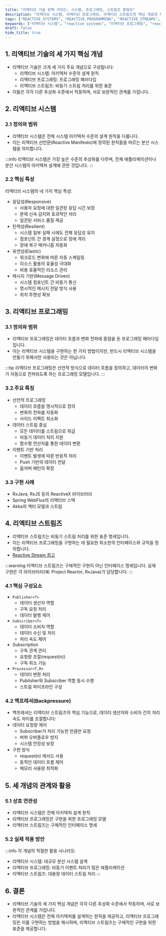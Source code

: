 ```yaml
---
title: "리액티브 기술 완벽 가이드: 시스템, 프로그래밍, 스트림즈 총정리"
description: "리액티브 시스템, 리액티브 프로그래밍, 리액티브 스트림즈의 핵심 개념과 차이점을 명확히 설명합니다. 각 개념의 특징과 실제 활용 방안을 상세히 다루어 리액티브 기술의 전체적인 이해를 돕습니다."
tags: ["REACTIVE_SYSTEMS", "REACTIVE_PROGRAMMING", "REACTIVE_STREAMS", "JAVA", "BACKEND", "ARCHITECTURE", "PROGRAMMING"]
keywords: ["리액티브 시스템", "reactive systems", "리액티브 프로그래밍", "reactive programming", "리액티브 스트림즈", "reactive streams", "리액티브 선언문", "reactive manifesto", "백프레셔", "backpressure", "스트림", "stream", "비동기", "asynchronous", "논블로킹", "non-blocking"]
draft: false
hide_title: true
---
```


## 1. 리액티브 기술의 세 가지 핵심 개념

- 리액티브 기술은 크게 세 가지 주요 개념으로 구성됩니다:
  - 리액티브 시스템: 아키텍처 수준의 설계 원칙
  - 리액티브 프로그래밍: 프로그래밍 패러다임
  - 리액티브 스트림즈: 비동기 스트림 처리를 위한 표준
- 이들은 각각 다른 추상화 수준에서 작동하며, 서로 보완적인 관계를 가집니다.

## 2. 리액티브 시스템

### 2.1 정의와 범위

- 리액티브 시스템은 전체 시스템 아키텍처 수준의 설계 원칙을 다룹니다. 
- 이는 리액티브 선언문(Reactive Manifesto)에 정의된 원칙들을 따르는 분산 시스템을 의미합니다.

:::info
리액티브 시스템은 가장 높은 수준의 추상화를 다루며, 전체 애플리케이션이나 분산 시스템의 아키텍처 설계에 관한 것입니다.
:::

### 2.2 핵심 특성

리액티브 시스템의 네 가지 핵심 특성:

- 응답성(Responsive)
	- 사용자 요청에 대한 일관된 응답 시간 보장
	- 문제 신속 감지와 효과적인 처리
	- 일관된 서비스 품질 제공
- 탄력성(Resilient)
	- 시스템 일부 실패 시에도 전체 응답성 유지
	- 컴포넌트 간 경계 설정으로 장애 격리
	- 장애 복구 메커니즘 자동화
- 유연성(Elastic)
	- 워크로드 변화에 따른 자동 스케일링
	- 리소스 활용의 효율성 극대화
	- 비용 효율적인 리소스 관리
- 메시지 기반(Message Driven)
	- 시스템 컴포넌트 간 비동기 통신
	- 명시적인 메시지 전달 방식 사용
	- 위치 투명성 확보

## 3. 리액티브 프로그래밍

### 3.1 정의와 범위

- 리액티브 프로그래밍은 데이터 흐름과 변화 전파에 중점을 둔 프로그래밍 패러다임입니다. 
- 이는 리액티브 시스템을 구현하는 한 가지 방법이지만, 반드시 리액티브 시스템을 만들기 위해서만 사용되는 것은 아닙니다.

:::tip
리액티브 프로그래밍은 선언적 방식으로 데이터 흐름을 정의하고, 데이터의 변화가 자동으로 전파되도록 하는 프로그래밍 모델입니다.
:::

### 3.2 주요 특징

- 선언적 프로그래밍
	- 데이터 흐름을 명시적으로 정의
	- 변화의 전파를 자동화
	- 사이드 이펙트 최소화
- 데이터 스트림 중심
	- 모든 데이터를 스트림으로 취급
	- 비동기 데이터 처리 지원
	- 함수형 연산자를 통한 데이터 변환
- 이벤트 기반 처리
	- 이벤트 발생에 따른 반응적 처리
	- Push 기반의 데이터 전달
	- 옵저버 패턴의 확장

### 3.3 구현 사례

- RxJava, RxJS 등의 ReactiveX 라이브러리
- Spring WebFlux의 리액티브 스택
- Akka의 액터 모델과 스트림

## 4. 리액티브 스트림즈

- 리액티브 스트림즈는 비동기 스트림 처리를 위한 표준 명세입니다. 
- 이는 리액티브 프로그래밍을 구현하는 데 필요한 최소한의 인터페이스와 규칙을 정의합니다.
- [Reactive Stream 참고](../ReactiveStream/ReactiveStream/ReactiveStream.md)

:::warning
리액티브 스트림즈는 구체적인 구현이 아닌 인터페이스 명세입니다. 실제 구현은 각 라이브러리(예: Project Reactor, RxJava)가 담당합니다.
:::

### 4.1 핵심 구성요소

- `Publisher<T>`
	- 데이터 생산자 역할
	- 구독 요청 처리
	- 데이터 발행 제어
- `Subscriber<T>`
	- 데이터 소비자 역할
	- 데이터 수신 및 처리
	- 처리 속도 제어
- Subscription
	- 구독 관계 관리
	- 요청량 조절(request(n))
	- 구독 취소 기능
- `Processor<T,R>`
	- 데이터 변환 처리
	- Publisher와 Subscriber 역할 동시 수행
	- 스트림 파이프라인 구성

### 4.2 백프레셔(Backpressure)

- 백프레셔는 리액티브 스트림즈의 핵심 기능으로, 데이터 생산자와 소비자 간의 처리 속도 차이를 조절합니다:
- 데이터 요청량 제어
	- Subscriber가 처리 가능한 만큼만 요청
	- 버퍼 오버플로우 방지
	- 시스템 안정성 보장
- 구현 방식
	- request(n) 메서드 사용
	- 동적인 데이터 흐름 제어
	- 메모리 사용량 최적화

## 5. 세 개념의 관계와 활용

### 5.1 상호 연관성

- 리액티브 시스템은 전체 아키텍처 설계 원칙
- 리액티브 프로그래밍은 구현을 위한 프로그래밍 모델
- 리액티브 스트림즈는 구체적인 인터페이스 명세

### 5.2 실제 적용 방안

:::info
각 개념의 적절한 활용 시나리오:

- 리액티브 시스템: 대규모 분산 시스템 설계
- 리액티브 프로그래밍: 비동기 이벤트 처리가 많은 애플리케이션
- 리액티브 스트림즈: 대용량 데이터 스트림 처리
  :::

## 6. 결론

- 리액티브 기술의 세 가지 핵심 개념은 각각 다른 추상화 수준에서 작동하며, 서로 보완적인 관계를 가집니다. 
- 리액티브 시스템은 전체 아키텍처를 설계하는 원칙을 제공하고, 리액티브 프로그래밍은 이를 구현하는 방법을 제시하며, 리액티브 스트림즈는 구체적인 구현을 위한 표준을 제공합니다. 